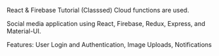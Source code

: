 React & Firebase Tutorial (Classsed) Cloud functions are used.

Social media application using React, Firebase, Redux, Express, and Material-UI.

Features: User Login and Authentication, Image Uploads, Notifications

